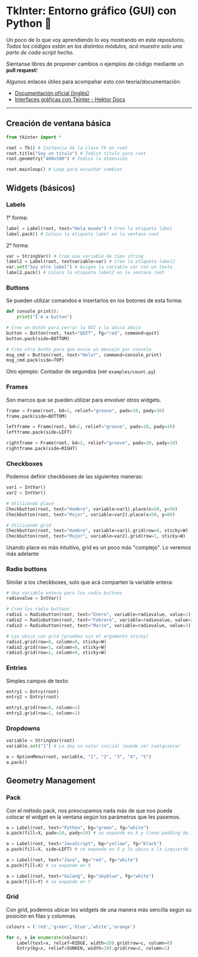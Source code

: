 # TkInter: Entorno gráfico (GUI) con Python 🐍
Un poco de lo que voy aprendiendo lo voy mostrando en este repositorio. *Todos los códigos están en los distintos módulos, acá muestro solo una parte de cada script hecho.*

Sientanse libres de proponer cambios o ejemplos de código mediante un **pull request**!

Algunos enlaces útiles para acompañar esto con teoría/documentación:
- [Documentación oficial (Inglés)](https://docs.python.org/3/library/tkinter.html)
- [Interfaces gráficas con Tkinter - Hektor Docs](https://docs.hektorprofe.net/python/interfaces-graficas-con-tkinter/)

---

## Creación de ventana básica
```py
from tkinter import *

root = Tk() # Instancia de la clase Tk en root
root.title("Soy un título") # Indico título para root
root.geometry("400x500") # Indico la dimensión

root.mainloop() # Loop para escuchar cambios
```

## Widgets (básicos)
### Labels
1° forma:

```py
label = Label(root, text="Hola mundo") # Creo la etiqueta label
label.pack() # Coloco la etiqueta label en la ventana root
```

2° forma:

```py
var = StringVar() # Creo una variable de tipo string
label2 = Label(root, textvariable=var) # Creo la etiqueta label2
var.set("Soy otro label") # Asigno la variable var con un texto
label2.pack() # Coloco la etiqueta label2 en la ventana root
```

### Buttons
Se pueden utilizar comandos e insertarlos en los botones de esta forma:
```py
def console_print():
    print("I'm a button")

# Creo un botón para cerrar la GUI y la ubico abajo
button = Button(root, text="QUIT", fg="red", command=quit)
button.pack(side=BOTTOM)

# Creo otro botón para que envie un mensaje por consola
msg_cmd = Button(root, text="Hola?", command=console_print)
msg_cmd.pack(side=TOP)
```

Otro ejemplo: Contador de segundos (ver `examples/count.py`)

### Frames
Son marcos que se pueden utilizar para envolver otros widgets.
```py
frame = Frame(root, bd=2, relief="groove", padx=10, pady=10)
frame.pack(side=BOTTOM)

leftframe = Frame(root, bd=2, relief="groove", padx=10, pady=10)
leftframe.pack(side=LEFT)

rightframe = Frame(root, bd=2, relief="groove", padx=10, pady=10)
rightframe.pack(side=RIGHT)
```

### Checkboxes
Podemos definir checkboxes de las siguientes maneras:
```py
var1 = IntVar()
var2 = IntVar()

# Utilizando place
Checkbutton(root, text="Hombre", variable=var1).place(x=50, y=50)
Checkbutton(root, text="Mujer", variable=var2).place(x=50, y=80)

# Utilizando grid
Checkbutton(root, text="Hombre", variable=var1).grid(row=0, sticky=W)
Checkbutton(root, text="Mujer", variable=var2).grid(row=1, sticky=W)
```

Usando place es más intuitivo, grid es un poco más "complejo". Lo veremos más adelante


### Radio buttons
Similar a los checkboxes, solo que acá comparten la variable entera:
```py
# Una variable entera para los radio buttons
radiovalue = IntVar()

# Creo los radio buttons
radio1 = Radiobutton(root, text="Enero", variable=radiovalue, value=1)
radio2 = Radiobutton(root, text="Febrero", variable=radiovalue, value=2)
radio3 = Radiobutton(root, text="Marzo", variable=radiovalue, value=3)

# Los ubico con grid (prueben sin el argumento sticky)
radio1.grid(row=0, column=0, sticky=W)
radio2.grid(row=1, column=0, sticky=W)
radio3.grid(row=2, column=0, sticky=W)
```

### Entries
Simples campos de texto:

```py
entry1 = Entry(root)
entry2 = Entry(root)

entry1.grid(row=0, column=1)
entry2.grid(row=1, column=1)
```

### Dropdowns
```py
variable = StringVar(root)
variable.set("1") # Le doy un valor inicial (puede ser cualquiera)

a = OptionMenu(root, variable, "1", "2", "3", "4", "5")
a.pack()
```


## Geometry Management
### Pack
Con el método pack, nos preocupamos nada más de que nos pueda colocar el widget en la ventana según los parámetros que les pasemos.

```py
a = Label(root, text="Python", bg="green", fg="white")
a.pack(fill=X, padx=10, pady=10) # se expande en X y tiene padding de 10 en X y en Y

a = Label(root, text="JavaScript", bg="yellow", fg="black")
a.pack(fill=X, side=LEFT) # se expande en X y lo ubico a la izquierda

a = Label(root, text="Java", bg="red", fg="white")
a.pack(fill=X) # se expande en X

a = Label(root, text="Golang", bg="skyblue", fg="white")
a.pack(fill=Y) # se expande en Y
```

### Grid
Con grid, podemos ubicar los widgets de una manera más sencilla según su posición en filas y columnas.

```py
colours = ('red','green','blue','white','orange')

for c, x in enumerate(colours):
    Label(text=x, relief=RIDGE, width=20).grid(row=c, column=0)
    Entry(bg=x, relief=SUNKEN, width=10).grid(row=c, column=1)
```
